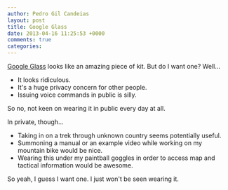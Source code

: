 ```yaml
---
author: Pedro Gil Candeias
layout: post
title: Google Glass
date: 2013-04-16 11:25:53 +0000
comments: true
categories:
---
```


[Google Glass](http://www.google.com/glass/start/) looks like an amazing piece of kit.
But do I want one? Well...

* It looks ridiculous.
* It's a huge privacy concern for other people.
* Issuing voice commands in public is silly.

So no, not keen on wearing it in public every day at all.

In private, though...

* Taking in on a trek through unknown country seems potentially useful.
* Summoning a manual or an example video while working on my mountain bike would be nice.
* Wearing this under my paintball goggles in order to access map and tactical information would be awesome.

So yeah, I guess I want one. I just won't be seen wearing it.
